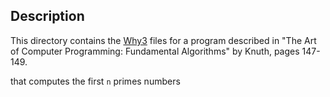 ## Description

This directory contains the [Why3](why3.lri.fr) files for 
a program  described in
  "The Art of Computer Programming: Fundamental Algorithms" by Knuth,
  pages 147-149.

that computes the first `n` primes numbers


